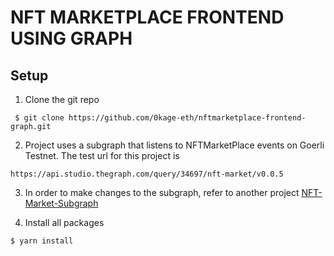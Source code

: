 # NFT MARKETPLACE FRONTEND USING GRAPH

## Setup

1. Clone the git repo

```
 $ git clone https://github.com/0kage-eth/nftmarketplace-frontend-graph.git
```

2. Project uses a subgraph that listens to NFTMarketPlace events on Goerli Testnet. The test url for this project is

```
https://api.studio.thegraph.com/query/34697/nft-market/v0.0.5
```

3. In order to make changes to the subgraph, refer to another project [NFT-Market-Subgraph](https://github.com/0kage-eth/nft-market-subgraph)

4. Install all packages

```
$ yarn install
```
